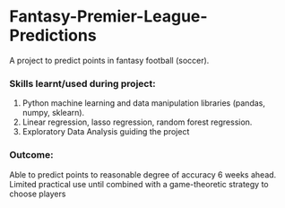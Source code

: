 # Fantasy-Premier-League-Predictions

A project to predict points in fantasy football (soccer).

### Skills learnt/used during project:
1. Python machine learning and data manipulation libraries (pandas, numpy, sklearn).
2. Linear regression, lasso regression, random forest regression.
3. Exploratory Data Analysis guiding the project

### Outcome:
Able to predict points to reasonable degree of accuracy 6 weeks ahead.
Limited practical use until combined with a game-theoretic strategy to choose players
